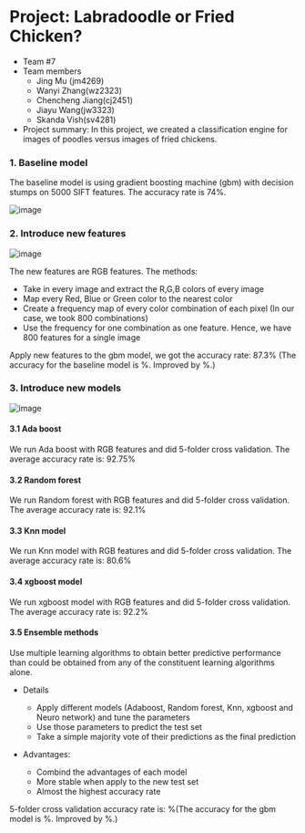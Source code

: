 # Project: Labradoodle or Fried Chicken? 
+ Team #7
+ Team members
	+ Jing Mu (jm4269)
	+ Wanyi Zhang(wz2323)
	+ Chencheng Jiang(cj2451)
	+ Jiayu Wang(jw3323)
	+ Skanda Vish(sv4281)
+ Project summary: In this project, we created a classification engine for images of poodles versus images of fried chickens. 

### 1. Baseline model

The baseline model is using gradient boosting machine (gbm) with decision stumps on 5000 SIFT features. The accuracy rate is 74%. 

![image](https://github.com/TZstatsADS/Fall2016-proj3-grp7/blob/master/figs/Pre%2001.png)


### 2. Introduce new features

![image](https://github.com/TZstatsADS/Fall2016-proj3-grp7/blob/master/figs/Pre%2002.png)

The new features are RGB features. 
The methods:
  + Take in every image and extract the R,G,B colors of every image
  + Map every Red, Blue or Green color to the nearest color
  + Create a frequency map of every color combination of each pixel (In our case, we took 800 combinations)
  + Use the frequency for one combination as one feature. Hence, we have 800 features for a single image

Apply new features to the gbm model, we got the accuracy rate: 87.3% (The accuracy for the baseline model is %. Improved by %.)


### 3. Introduce new models
![image](https://github.com/TZstatsADS/Fall2016-proj3-grp7/blob/master/figs/Pre%2003.png)

#### 3.1 Ada boost

We run Ada boost with RGB features and did 5-folder cross validation. The average accuracy rate is: 92.75%

#### 3.2 Random forest
We run Random forest with RGB features and did 5-folder cross validation. The average accuracy rate is: 92.1%

#### 3.3 Knn model
We run Knn model with RGB features and did 5-folder cross validation. The average accuracy rate is: 80.6%

#### 3.4 xgboost model
We run xgboost model with RGB features and did 5-folder cross validation. The average accuracy rate is: 92.2%

#### 3.5 Ensemble methods
Use multiple learning algorithms to obtain better predictive performance than could be obtained from any of the constituent learning algorithms alone. 

+ Details
	+ Apply different models (Adaboost, Random forest, Knn, xgboost and Neuro network) and tune the parameters
	+ Use those parameters to predict the test set
	+ Take a simple majority vote of their predictions as the final prediction

+ Advantages:
  + Combind the advantages of each model
  + More stable when apply to the new test set
  + Almost the highest accuracy rate

5-folder cross validation accuracy rate is: %(The accuracy for the gbm model is %. Improved by %.)
